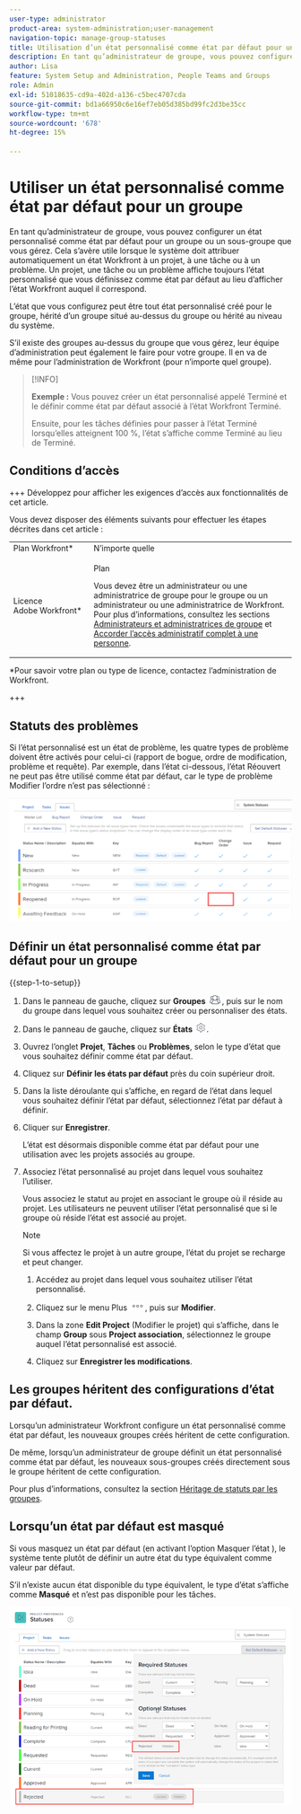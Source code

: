 ```yaml
---
user-type: administrator
product-area: system-administration;user-management
navigation-topic: manage-group-statuses
title: Utilisation d’un état personnalisé comme état par défaut pour un groupe
description: En tant qu’administrateur de groupe, vous pouvez configurer un état personnalisé comme état par défaut pour un groupe ou un sous-groupe que vous gérez.
author: Lisa
feature: System Setup and Administration, People Teams and Groups
role: Admin
exl-id: 51018635-cd9a-402d-a136-c5bec4707cda
source-git-commit: bd1a66950c6e16ef7eb05d385bd99fc2d3be35cc
workflow-type: tm+mt
source-wordcount: '678'
ht-degree: 15%

---
```


# Utiliser un état personnalisé comme état par défaut pour un groupe

En tant qu’administrateur de groupe, vous pouvez configurer un état personnalisé comme état par défaut pour un groupe ou un sous-groupe que vous gérez. Cela s’avère utile lorsque le système doit attribuer automatiquement un état Workfront à un projet, à une tâche ou à un problème. Un projet, une tâche ou un problème affiche toujours l’état personnalisé que vous définissez comme état par défaut au lieu d’afficher l’état Workfront auquel il correspond.

L’état que vous configurez peut être tout état personnalisé créé pour le groupe, hérité d’un groupe situé au-dessus du groupe ou hérité au niveau du système.

S’il existe des groupes au-dessus du groupe que vous gérez, leur équipe d’administration peut également le faire pour votre groupe. Il en va de même pour l’administration de Workfront (pour n’importe quel groupe).

>[!INFO]
>
>**Exemple :** Vous pouvez créer un état personnalisé appelé Terminé et le définir comme état par défaut associé à l’état Workfront Terminé.
>
>Ensuite, pour les tâches définies pour passer à l’état Terminé lorsqu’elles atteignent 100 %, l’état s’affiche comme Terminé au lieu de Terminé.

## Conditions d’accès

+++ Développez pour afficher les exigences d’accès aux fonctionnalités de cet article.

Vous devez disposer des éléments suivants pour effectuer les étapes décrites dans cet article :

<table style="table-layout:auto"> 
 <col> 
 <col> 
 <tbody> 
  <tr> 
   <td role="rowheader">Plan Workfront*</td> 
   <td>N’importe quelle</td> 
  </tr> 
  <tr> 
   <td role="rowheader">Licence Adobe Workfront*</td> 
   <td> <p>Plan </p> <p>Vous devez être un administrateur ou une administratrice de groupe pour le groupe ou un administrateur ou une administratrice de Workfront. Pour plus d’informations, consultez les sections <a href="../../../administration-and-setup/manage-groups/group-roles/group-administrators.md" class="MCXref xref">Administrateurs et administratrices de groupe</a> et <a href="../../../administration-and-setup/add-users/configure-and-grant-access/grant-a-user-full-administrative-access.md" class="MCXref xref">Accorder l’accès administratif complet à une personne</a>.</p> </td> 
  </tr> 
 </tbody> 
</table>

&#42;Pour savoir votre plan ou type de licence, contactez l’administration de Workfront.

+++

## Statuts des problèmes

Si l’état personnalisé est un état de problème, les quatre types de problème doivent être activés pour celui-ci (rapport de bogue, ordre de modification, problème et requête). Par exemple, dans l’état ci-dessous, l’état Réouvert ne peut pas être utilisé comme état par défaut, car le type de problème Modifier l’ordre n’est pas sélectionné :

![](assets/all-4-issue-types-enabled.png)

## Définir un état personnalisé comme état par défaut pour un groupe

{{step-1-to-setup}}

1. Dans le panneau de gauche, cliquez sur **Groupes** ![](assets/groups-icon.png), puis sur le nom du groupe dans lequel vous souhaitez créer ou personnaliser des états.
1. Dans le panneau de gauche, cliquez sur **États** ![](assets/gear-icon-settings.png).
1. Ouvrez l’onglet **Projet**, **Tâches** ou **Problèmes**, selon le type d’état que vous souhaitez définir comme état par défaut.
1. Cliquez sur **Définir les états par défaut** près du coin supérieur droit.
1. Dans la liste déroulante qui s’affiche, en regard de l’état dans lequel vous souhaitez définir l’état par défaut, sélectionnez l’état par défaut à définir.
1. Cliquer sur **Enregistrer**.

   L’état est désormais disponible comme état par défaut pour une utilisation avec les projets associés au groupe.

1. Associez l’état personnalisé au projet dans lequel vous souhaitez l’utiliser.

   Vous associez le statut au projet en associant le groupe où il réside au projet. Les utilisateurs ne peuvent utiliser l’état personnalisé que si le groupe où réside l’état est associé au projet.

   >[!NOTE]
   >
   >Si vous affectez le projet à un autre groupe, l’état du projet se recharge et peut changer.

   1. Accédez au projet dans lequel vous souhaitez utiliser l’état personnalisé.
   1. Cliquez sur le menu Plus ![](assets/more-icon.png), puis sur **Modifier**.
   1. Dans la zone **Edit Project** (Modifier le projet) qui s’affiche, dans le champ **Group** sous **Project association**, sélectionnez le groupe auquel l’état personnalisé est associé.

   1. Cliquez sur **Enregistrer les modifications**.

## Les groupes héritent des configurations d’état par défaut.

Lorsqu’un administrateur Workfront configure un état personnalisé comme état par défaut, les nouveaux groupes créés héritent de cette configuration.

De même, lorsqu’un administrateur de groupe définit un état personnalisé comme état par défaut, les nouveaux sous-groupes créés directement sous le groupe héritent de cette configuration.

Pour plus d’informations, consultez la section [Héritage de statuts par les groupes](../../../administration-and-setup/manage-groups/manage-group-statuses/how-groups-inherit-statuses.md).

## Lorsqu’un état par défaut est masqué

Si vous masquez un état par défaut (en activant l’option Masquer l’état ), le système tente plutôt de définir un autre état du type équivalent comme valeur par défaut.

S’il n’existe aucun état disponible du type équivalent, le type d’état s’affiche comme **Masqué** et n’est pas disponible pour les tâches.

![](assets/when-hide-default-status-no-equivalent.png)

